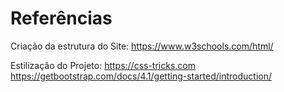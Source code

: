 # Referências
Criação da estrutura do Site:
https://www.w3schools.com/html/

Estilização do Projeto:
https://css-tricks.com
https://getbootstrap.com/docs/4.1/getting-started/introduction/

